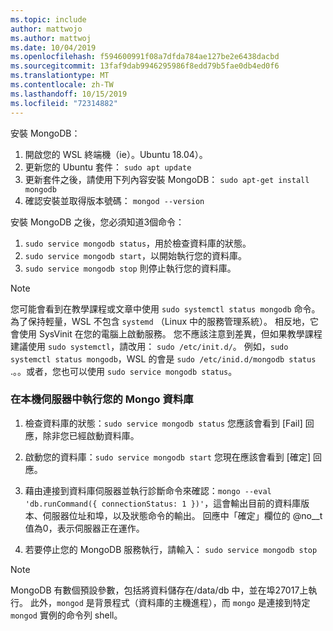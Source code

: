```yaml
---
ms.topic: include
author: mattwojo
ms.author: mattwoj
ms.date: 10/04/2019
ms.openlocfilehash: f594600991f08a7dfda784ae127be2e6438dacbd
ms.sourcegitcommit: 13faf9dab9946295986f8edd79b5fae0db4ed0f6
ms.translationtype: MT
ms.contentlocale: zh-TW
ms.lasthandoff: 10/15/2019
ms.locfileid: "72314882"
---
```

安裝 MongoDB：

1. 開啟您的 WSL 終端機（ie）。Ubuntu 18.04）。
2. 更新您的 Ubuntu 套件： `sudo apt update`
3. 更新套件之後，請使用下列內容安裝 MongoDB： `sudo apt-get install mongodb`
4. 確認安裝並取得版本號碼： `mongod --version`

安裝 MongoDB 之後，您必須知道3個命令：

1. `sudo service mongodb status`，用於檢查資料庫的狀態。
2. `sudo service mongodb start`，以開始執行您的資料庫。
3. `sudo service mongodb stop` 則停止執行您的資料庫。

> [!NOTE]
> 您可能會看到在教學課程或文章中使用 `sudo systemctl status mongodb` 命令。 為了保持輕量，WSL 不包含 `systemd` （Linux 中的服務管理系統）。 相反地，它會使用 SysVinit 在您的電腦上啟動服務。 您不應該注意到差異，但如果教學課程建議使用 `sudo systemctl`，請改用： `sudo /etc/init.d/`。 例如，`sudo systemctl status mongodb`，WSL 的會是 `sudo /etc/inid.d/mongodb status` .。。或者，您也可以使用 `sudo service mongodb status`。

### <a name="run-your-mongo-database-in-a-local-server"></a>在本機伺服器中執行您的 Mongo 資料庫

1. 檢查資料庫的狀態：`sudo service mongodb status` 您應該會看到 [Fail] 回應，除非您已經啟動資料庫。

2. 啟動您的資料庫：`sudo service mongodb start` 您現在應該會看到 [確定] 回應。

3. 藉由連接到資料庫伺服器並執行診斷命令來確認：`mongo --eval 'db.runCommand({ connectionStatus: 1 })'`，這會輸出目前的資料庫版本、伺服器位址和埠，以及狀態命令的輸出。 回應中「確定」欄位的 @no__t 值為0，表示伺服器正在運作。

4. 若要停止您的 MongoDB 服務執行，請輸入： `sudo service mongodb stop`

> [!NOTE]
> MongoDB 有數個預設參數，包括將資料儲存在/data/db 中，並在埠27017上執行。 此外，`mongod` 是背景程式（資料庫的主機進程），而 `mongo` 是連接到特定 `mongod` 實例的命令列 shell。
